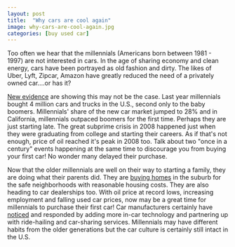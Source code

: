 ```yaml
---
layout: post
title:  "Why cars are cool again"
image: why-cars-are-cool-again.jpg
categories: [buy used car]
---
```

Too often we hear that the millennials (Americans born between 1981 - 1997) are not interested in cars.  In the age of sharing economy and clean energy, cars have been portrayed as old fashion and dirty.  The likes of Uber, Lyft, Zipcar, Amazon have greatly reduced the need of a privately owned car....or has it?

[New evidence][ap] are showing this may not be the case.  Last year millennials bought 4 million cars and trucks in the U.S., second only to the baby boomers.  Millennials' share of the new car market jumped to 28% and in California, millennials outpaced boomers for the first time.  Perhaps they are just starting late.  The great subprime crisis in 2008 happened just when they were graduating from college and starting their careers.  As if that's not enough, price of oil reached it's peak in 2008 too.  Talk about two "once in a century" events happening at the same time to discourage you from buying your first car!  No wonder many delayed their purchase.

Now that the older millennials are well on their way to starting a family, they are doing what their parents did.  They are [buying homes][bi] in the suburb for the safe neighborhoods with reasonable housing costs.  They are also heading to car dealerships too.  With oil price at record lows, increasing employment and falling used car prices, now may be a great time for millennials to purchase their first car!  Car manufacturers certainly have [noticed][fortune] and responded by adding more in-car technology and partnering up with ride-hailing and car-sharing services.  Millennials may have different habits from the older generations but the car culture is certainly still intact in the U.S.  

[ap]:http://bigstory.ap.org/article/e79c1cee3730465d95f4e133239ca14b/millennials-are-finally-arriving-car-market
[bi]:http://www.businessinsider.com/millennials-are-headed-to-the-suburbs-2015-10
[fortune]:http://fortune.com/2016/01/12/ford-leasing-pilot/